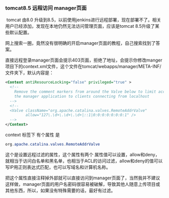 ### tomcat8.5 远程访问 manager页面

​	tomcat 由8.0 升级到8.5，以前使用jenkins进行远程部署，现在部署不了。相关用户已经添加，发现在本地仍然无法访问管理页面，应该是tomcat 8.5升级了某些默认配置。

​	网上搜索一圈，竟然没有很明确的开启manager页面的教程，自己搜索找到了答案。

​	直接远程登录manager页面会提示403页面，拒绝了地址，会提示你修改manger项目下的context.xml文件，这个文件在tomcat/webapps/manager/META-INF/文件夹下，默认内容是：

```xml
<Context antiResourceLocking="false" privileged="true" >
  <!--
    Remove the comment markers from around the Valve below to limit access to
    the manager application to clients connecting from localhost
  -->
  <!--
  <Valve className="org.apache.catalina.valves.RemoteAddrValve"
         allow="127\.\d+\.\d+\.\d+|::1|0:0:0:0:0:0:0:1" />
  -->
</Context>
```

context 标签下 有个属性 是

```java
org.apache.catalina.valves.RemoteAddrValve
```

这个是设置远程过滤的属性，这个属性有两个 属性值可以设置，allow和deny，就相当于访问白名单和黑名单，也相当于ACL的访问过滤，allow和deny的值可以写IP用正则表达式匹配，也可以写域名和计算机名称。

  把这个属性直接注释掉外部就可以直接访问到manager页面了，当然我并不建议这样做，manager页面的用户名密码很容易被破解，导致其他人随意上传项目或其他东西，所以，如果没有特殊需要的话，最好有过滤。

